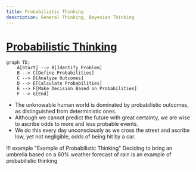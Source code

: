 ```yaml
---
title: Probabilistic Thinking 
description: General Thinking, Bayesian Thinking
---
```


# [Probabilistic Thinking](https://en.wikipedia.org/wiki/Probability_theory)

```mermaid
graph TD;
    A[Start] --> B[Identify Problem]
    B --> C[Define Probabilities]
    C --> D[Analyze Outcomes]
    D --> E[Calculate Probabilities]
    E --> F[Make Decision Based on Probabilities]
    F --> G[End]
```

- The unknowable human world is dominated by probabilistic outcomes, as distinguished from deterministic ones. 
- Although we cannot predict the future with great certainty, we are wise to ascribe odds to more and less probable events. 
- We do this every day unconsciously as we cross the street and ascribe low, yet not negligible, odds of being hit by a car.

!!! example "Example of Probabilistic Thinking"
    Deciding to bring an umbrella based on a 60% weather forecast of rain is an example of probabilistic thinking